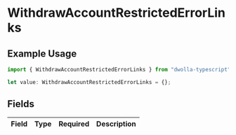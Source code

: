 # WithdrawAccountRestrictedErrorLinks

## Example Usage

```typescript
import { WithdrawAccountRestrictedErrorLinks } from "dwolla-typescript";

let value: WithdrawAccountRestrictedErrorLinks = {};
```

## Fields

| Field       | Type        | Required    | Description |
| ----------- | ----------- | ----------- | ----------- |